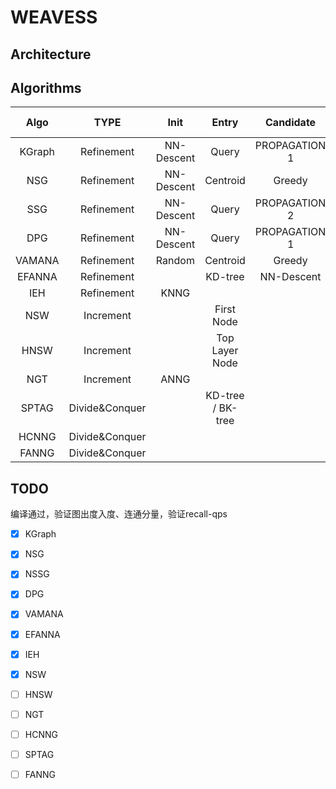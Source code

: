 # WEAVESS

## Architecture

## Algorithms

|  Algo  |       TYPE       |      Init     |       Entry       |   Candidate   |     Prune    |     Conn     |    Search Entry    |    Search Route    |
|:------:|:----------------:| :------------:| :---------------: | :-----------: | :-----------:| :-----------:| :-----------------:|:------------------:|
| KGraph |    Refinement    |   NN-Descent  |       Query       | PROPAGATION 1 |    Naive     |              |      Random        |       Greedy       |
| NSG    |    Refinement    |   NN-Descent  |      Centroid     |     Greedy    |     NSG      | Reverse+DFS  |     Centroid       |       Greedy       |
| SSG    |    Refinement    |   NN-Descent  |       Query       | PROPAGATION 2 |     SSG      | Reverse+DFS  |    Sub Centroid    |       Greedy       |
| DPG    |    Refinement    |   NN-Descent  |       Query       | PROPAGATION 1 |     DPG      |    Reverse   |      Random        |       Greedy       |
| VAMANA |    Refinement    |     Random    |      Centroid     |     Greedy    |    VAMANA    |    Reverse   |     Centroid       |       Greedy       |
| EFANNA |    Refinement    |               |      KD-tree      |   NN-Descent  |              |              |      KD-tree       |       Greedy       |
| IEH    |    Refinement    |     KNNG      |                   |               |              |              |        LSH         |       Greedy       |
| NSW    |    Increment     |               |     First Node    |               |              |              |                    |                    |
| HNSW   |    Increment     |               |   Top Layer Node  |               |   HEURISTIC  |              |                    |                    |
| NGT    |    Increment     |     ANNG      |                   |               |     ONNG     |              |      DVPTree       |       Greedy       |
| SPTAG  |  Divide&Conquer  |               | KD-tree / BK-tree |               |     RNG      |              |                    |                    |
| HCNNG  |  Divide&Conquer  |               |                   |               |              |              |                    |                    |
| FANNG  |  Divide&Conquer  |               |                   |               |              |              |                    |                    |

## TODO

编译通过，验证图出度入度、连通分量，验证recall-qps

-[x] KGraph

-[x] NSG

-[x] NSSG

-[x] DPG

-[x] VAMANA

-[x] EFANNA

-[x] IEH

-[x] NSW

-[ ] HNSW

-[ ] NGT

-[ ] HCNNG

-[ ] SPTAG

-[ ] FANNG

